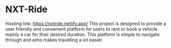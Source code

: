 # NXT-Ride
Hosting link: https://nxtride.netlify.app/
This project is designed to provide a user friendly and convenient platform for users to rent or book a vehicle mainly a car for their desired duration. This platform is  simple to navigate through and aims makes travelling a lot easier
